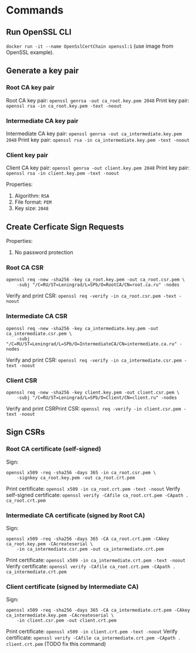 # Commands

## Run OpenSSL CLI
`docker run -it --name OpenSslCertChain openssl:1` (use image from OpenSSL example).

## Generate a key pair
### Root CA key pair
Root CA key pair: `openssl genrsa -out ca_root.key.pem 2048`
Print key pair: `openssl rsa -in ca_root.key.pem -text -noout`

### Intermediate CA key pair
Intermediate CA key pair: `openssl genrsa -out ca_intermediate.key.pem 2048`
Print key pair: `openssl rsa -in ca_intermediate.key.pem -text -noout`

### Client key pair
Client CA key pair: `openssl genrsa -out client.key.pem 2048`
Print key pair: `openssl rsa -in client.key.pem -text -noout`

Properties:
1. Algorithm: `RSA`
2. File format: `PEM`
3. Key size: `2048`

## Create Cerficate Sign Requests
Properties:
1. No password protection

### Root CA CSR
```
openssl req -new -sha256 -key ca_root.key.pem -out ca_root.csr.pem \
    -subj "/C=RU/ST=Leningrad/L=SPb/O=RootCA/CN=root.ca.ru" -nodes
```

Verify and print CSR: `openssl req -verify -in ca_root.csr.pem -text -noout`

### Intermediate CA CSR
```
openssl req -new -sha256 -key ca_intermediate.key.pem -out ca_intermediate.csr.pem \
    -subj "/C=RU/ST=Leningrad/L=SPb/O=IntermediateCA/CN=intermediate.ca.ru" -nodes
```
Verify and print CSR: `openssl req -verify -in ca_intermediate.csr.pem -text -noout`

### Client CSR
```
openssl req -new -sha256 -key client.key.pem -out client.csr.pem \
    -subj "/C=RU/ST=Leningrad/L=SPb/O=Client/CN=client.ru" -nodes
```
Verify and print CSRPrint CSR: `openssl req -verify -in client.csr.pem -text -noout`

## Sign CSRs
### Root CA certificate (self-signed)
Sign: 
```
openssl x509 -req -sha256 -days 365 -in ca_root.csr.pem \
    -signkey ca_root.key.pem -out ca_root.crt.pem
```
Print certificate: `openssl x509 -in ca_root.crt.pem -text -noout`
Verify self-signed certificate: `openssl verify -CAfile ca_root.crt.pem -CApath . ca_root.crt.pem`

### Intermediate CA certificate (signed by Root CA)
Sign: 
```
openssl x509 -req -sha256 -days 365 -CA ca_root.crt.pem -CAkey ca_root.key.pem -CAcreateserial \
    -in ca_intermediate.csr.pem -out ca_intermediate.crt.pem
```
Print certificate: `openssl x509 -in ca_intermediate.crt.pem -text -noout`
Verify certificate: `openssl verify -CAfile ca_root.crt.pem -CApath . ca_intermediate.crt.pem`

### Client certificate (signed by Intermediate CA)
Sign: 
```
openssl x509 -req -sha256 -days 365 -CA ca_intermediate.crt.pem -CAkey ca_intermediate.key.pem -CAcreateserial \
    -in client.csr.pem -out client.crt.pem
```
Print certificate: `openssl x509 -in client.crt.pem -text -noout`
Verify certificate: `openssl verify -CAfile ca_intermediate.crt.pem -CApath . client.crt.pem` (TODO fix this command)